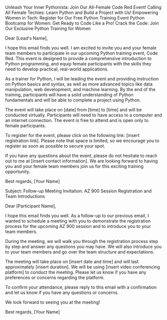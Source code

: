 Unleash Your Inner Pythonista: Join Our All-Female Code Red Event!
Calling All Female Techies: Learn Python and Build a Project with Us!
Empowering Women in Tech: Register for Our Free Python Training Event
Python Bootcamp for Women: Get Ready to Code Like a Pro!
Crack the Code: Join Our Exclusive Python Training for Women

Dear [Lead's Name],

I hope this email finds you well. I am excited to invite you and your female team members to participate in our upcoming Python training event, Code Red. This event is designed to provide a comprehensive introduction to Python programming, and equip female participants with the skills they need to develop practical, real-world applications.

As a trainer for Python, I will be leading the event and providing instruction on Python basics and syntax, as well as more advanced topics like data manipulation, web development, and machine learning. By the end of the training, participants will have a solid understanding of Python fundamentals and will be able to complete a project using Python.

The event will take place on [date] from [time] to [time] and will be conducted virtually. Participants will need to have access to a computer and an internet connection. The event is free to attend and is open only to female participants.

To register for the event, please click on the following link: [insert registration link]. Please note that space is limited, so we encourage you to register as soon as possible to secure your spot.

If you have any questions about the event, please do not hesitate to reach out to me at [insert contact information]. We are looking forward to having you and your female team members join us for this exciting training opportunity.

Best regards,
[Your Name]





Subject: Follow-up Meeting Invitation: AZ 900 Session Registration and Team Introductions

Dear [Participant Name],

I hope this email finds you well. As a follow-up to our previous email, I wanted to schedule a meeting with you to demonstrate the registration process for the upcoming AZ 900 session and to introduce you to your team members.

During the meeting, we will walk you through the registration process step by step and answer any questions you may have. We will also introduce you to your team members and go over the team structure and expectations.

The meeting will take place on [insert date and time] and will last approximately [insert duration]. We will be using [insert video conferencing platform] to conduct the meeting. Please let us know if you have any preferences or concerns regarding the platform.

To confirm your attendance, please reply to this email with a confirmation and let us know if you have any questions or concerns.

We look forward to seeing you at the meeting!

Best regards,
[Your Name]

